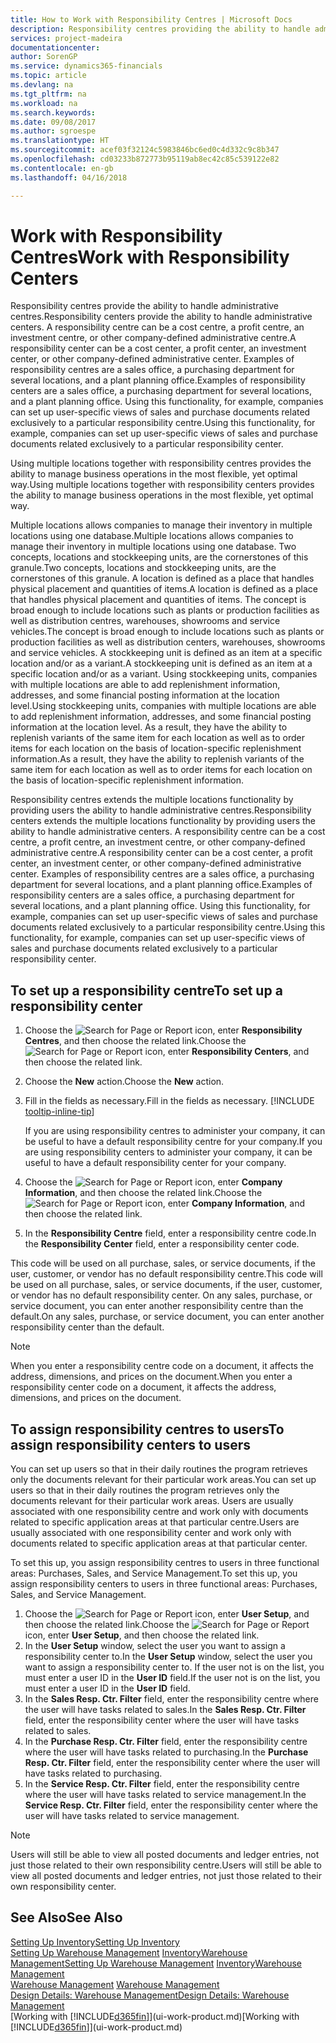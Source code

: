 ```yaml
---
title: How to Work with Responsibility Centres | Microsoft Docs
description: Responsibility centres providing the ability to handle administrative centres. A responsibility centre can be a cost centre, a profit centre, an investment centre, or other company-defined administrative centre.
services: project-madeira
documentationcenter: 
author: SorenGP
ms.service: dynamics365-financials
ms.topic: article
ms.devlang: na
ms.tgt_pltfrm: na
ms.workload: na
ms.search.keywords: 
ms.date: 09/08/2017
ms.author: sgroespe
ms.translationtype: HT
ms.sourcegitcommit: acef03f32124c5983846bc6ed0c4d332c9c8b347
ms.openlocfilehash: cd03233b872773b95119ab8ec42c85c539122e82
ms.contentlocale: en-gb
ms.lasthandoff: 04/16/2018

---
```

# <a name="work-with-responsibility-centers"></a><span data-ttu-id="04713-104">Work with Responsibility Centres</span><span class="sxs-lookup"><span data-stu-id="04713-104">Work with Responsibility Centers</span></span>
<span data-ttu-id="04713-105">Responsibility centres provide the ability to handle administrative centres.</span><span class="sxs-lookup"><span data-stu-id="04713-105">Responsibility centers provide the ability to handle administrative centers.</span></span> <span data-ttu-id="04713-106">A responsibility centre can be a cost centre, a profit centre, an investment centre, or other company-defined administrative centre.</span><span class="sxs-lookup"><span data-stu-id="04713-106">A responsibility center can be a cost center, a profit center, an investment center, or other company-defined administrative center.</span></span> <span data-ttu-id="04713-107">Examples of responsibility centres are a sales office, a purchasing department for several locations, and a plant planning office.</span><span class="sxs-lookup"><span data-stu-id="04713-107">Examples of responsibility centers are a sales office, a purchasing department for several locations, and a plant planning office.</span></span> <span data-ttu-id="04713-108">Using this functionality, for example, companies can set up user-specific views of sales and purchase documents related exclusively to a particular responsibility centre.</span><span class="sxs-lookup"><span data-stu-id="04713-108">Using this functionality, for example, companies can set up user-specific views of sales and purchase documents related exclusively to a particular responsibility center.</span></span>  

<span data-ttu-id="04713-109">Using multiple locations together with responsibility centres provides the ability to manage business operations in the most flexible, yet optimal way.</span><span class="sxs-lookup"><span data-stu-id="04713-109">Using multiple locations together with responsibility centers provides the ability to manage business operations in the most flexible, yet optimal way.</span></span>

<span data-ttu-id="04713-110">Multiple locations allows companies to manage their inventory in multiple locations using one database.</span><span class="sxs-lookup"><span data-stu-id="04713-110">Multiple locations allows companies to manage their inventory in multiple locations using one database.</span></span> <span data-ttu-id="04713-111">Two concepts, locations and stockkeeping units, are the cornerstones of this granule.</span><span class="sxs-lookup"><span data-stu-id="04713-111">Two concepts, locations and stockkeeping units, are the cornerstones of this granule.</span></span> <span data-ttu-id="04713-112">A location is defined as a place that handles physical placement and quantities of items.</span><span class="sxs-lookup"><span data-stu-id="04713-112">A location is defined as a place that handles physical placement and quantities of items.</span></span> <span data-ttu-id="04713-113">The concept is broad enough to include locations such as plants or production facilities as well as distribution centres, warehouses, showrooms and service vehicles.</span><span class="sxs-lookup"><span data-stu-id="04713-113">The concept is broad enough to include locations such as plants or production facilities as well as distribution centers, warehouses, showrooms and service vehicles.</span></span> <span data-ttu-id="04713-114">A stockkeeping unit is defined as an item at a specific location and/or as a variant.</span><span class="sxs-lookup"><span data-stu-id="04713-114">A stockkeeping unit is defined as an item at a specific location and/or as a variant.</span></span> <span data-ttu-id="04713-115">Using stockkeeping units, companies with multiple locations are able to add replenishment information, addresses, and some financial posting information at the location level.</span><span class="sxs-lookup"><span data-stu-id="04713-115">Using stockkeeping units, companies with multiple locations are able to add replenishment information, addresses, and some financial posting information at the location level.</span></span> <span data-ttu-id="04713-116">As a result, they have the ability to replenish variants of the same item for each location as well as to order items for each location on the basis of location-specific replenishment information.</span><span class="sxs-lookup"><span data-stu-id="04713-116">As a result, they have the ability to replenish variants of the same item for each location as well as to order items for each location on the basis of location-specific replenishment information.</span></span>  

<span data-ttu-id="04713-117">Responsibility centres extends the multiple locations functionality by providing users the ability to handle administrative centres.</span><span class="sxs-lookup"><span data-stu-id="04713-117">Responsibility centers extends the multiple locations functionality by providing users the ability to handle administrative centers.</span></span> <span data-ttu-id="04713-118">A responsibility centre can be a cost centre, a profit centre, an investment centre, or other company-defined administrative centre.</span><span class="sxs-lookup"><span data-stu-id="04713-118">A responsibility center can be a cost center, a profit center, an investment center, or other company-defined administrative center.</span></span> <span data-ttu-id="04713-119">Examples of responsibility centres are a sales office, a purchasing department for several locations, and a plant planning office.</span><span class="sxs-lookup"><span data-stu-id="04713-119">Examples of responsibility centers are a sales office, a purchasing department for several locations, and a plant planning office.</span></span> <span data-ttu-id="04713-120">Using this functionality, for example, companies can set up user-specific views of sales and purchase documents related exclusively to a particular responsibility centre.</span><span class="sxs-lookup"><span data-stu-id="04713-120">Using this functionality, for example, companies can set up user-specific views of sales and purchase documents related exclusively to a particular responsibility center.</span></span>

## <a name="to-set-up-a-responsibility-center"></a><span data-ttu-id="04713-121">To set up a responsibility centre</span><span class="sxs-lookup"><span data-stu-id="04713-121">To set up a responsibility center</span></span>  
1. <span data-ttu-id="04713-122">Choose the ![Search for Page or Report](media/ui-search/search_small.png "Search for Page or Report icon") icon, enter **Responsibility Centres**, and then choose the related link.</span><span class="sxs-lookup"><span data-stu-id="04713-122">Choose the ![Search for Page or Report](media/ui-search/search_small.png "Search for Page or Report icon") icon, enter **Responsibility Centers**, and then choose the related link.</span></span>  
2. <span data-ttu-id="04713-123">Choose the **New** action.</span><span class="sxs-lookup"><span data-stu-id="04713-123">Choose the **New** action.</span></span>  
3. <span data-ttu-id="04713-124">Fill in the fields as necessary.</span><span class="sxs-lookup"><span data-stu-id="04713-124">Fill in the fields as necessary.</span></span> [!INCLUDE [tooltip-inline-tip](includes/tooltip-inline-tip_md.md)]  

   <span data-ttu-id="04713-125">If you are using responsibility centres to administer your company, it can be useful to have a default responsibility centre for your company.</span><span class="sxs-lookup"><span data-stu-id="04713-125">If you are using responsibility centers to administer your company, it can be useful to have a default responsibility center for your company.</span></span>
4. <span data-ttu-id="04713-126">Choose the ![Search for Page or Report](media/ui-search/search_small.png "Search for Page or Report icon") icon, enter **Company Information**, and then choose the related link.</span><span class="sxs-lookup"><span data-stu-id="04713-126">Choose the ![Search for Page or Report](media/ui-search/search_small.png "Search for Page or Report icon") icon, enter **Company Information**, and then choose the related link.</span></span>
5. <span data-ttu-id="04713-127">In the **Responsibility Centre** field, enter a responsibility centre code.</span><span class="sxs-lookup"><span data-stu-id="04713-127">In the **Responsibility Center** field, enter a responsibility center code.</span></span>

<span data-ttu-id="04713-128">This code will be used on all purchase, sales, or service documents, if the user, customer, or vendor has no default responsibility centre.</span><span class="sxs-lookup"><span data-stu-id="04713-128">This code will be used on all purchase, sales, or service documents, if the user, customer, or vendor has no default responsibility center.</span></span> <span data-ttu-id="04713-129">On any sales, purchase, or service document, you can enter another responsibility centre than the default.</span><span class="sxs-lookup"><span data-stu-id="04713-129">On any sales, purchase, or service document, you can enter another responsibility center than the default.</span></span>

> [!NOTE]  
>  <span data-ttu-id="04713-130">When you enter a responsibility centre code on a document, it affects the address, dimensions, and prices on the document.</span><span class="sxs-lookup"><span data-stu-id="04713-130">When you enter a responsibility center code on a document, it affects the address, dimensions, and prices on the document.</span></span>  

## <a name="to-assign-responsibility-centers-to-users"></a><span data-ttu-id="04713-131">To assign responsibility centres to users</span><span class="sxs-lookup"><span data-stu-id="04713-131">To assign responsibility centers to users</span></span>  
<span data-ttu-id="04713-132">You can set up users so that in their daily routines the program retrieves only the documents relevant for their particular work areas.</span><span class="sxs-lookup"><span data-stu-id="04713-132">You can set up users so that in their daily routines the program retrieves only the documents relevant for their particular work areas.</span></span> <span data-ttu-id="04713-133">Users are usually associated with one responsibility centre and work only with documents related to specific application areas at that particular centre.</span><span class="sxs-lookup"><span data-stu-id="04713-133">Users are usually associated with one responsibility center and work only with documents related to specific application areas at that particular center.</span></span>  

<span data-ttu-id="04713-134">To set this up, you assign responsibility centres to users in three functional areas: Purchases, Sales, and Service Management.</span><span class="sxs-lookup"><span data-stu-id="04713-134">To set this up, you assign responsibility centers to users in three functional areas: Purchases, Sales, and Service Management.</span></span>  

1.  <span data-ttu-id="04713-135">Choose the ![Search for Page or Report](media/ui-search/search_small.png "Search for Page or Report icon") icon, enter **User Setup**, and then choose the related link.</span><span class="sxs-lookup"><span data-stu-id="04713-135">Choose the ![Search for Page or Report](media/ui-search/search_small.png "Search for Page or Report icon") icon, enter **User Setup**, and then choose the related link.</span></span>  
2.  <span data-ttu-id="04713-136">In the **User Setup** window, select the user you want to assign a responsibility center to.</span><span class="sxs-lookup"><span data-stu-id="04713-136">In the **User Setup** window, select the user you want to assign a responsibility center to.</span></span> <span data-ttu-id="04713-137">If the user not is on the list, you must enter a user ID in the **User ID** field.</span><span class="sxs-lookup"><span data-stu-id="04713-137">If the user not is on the list, you must enter a user ID in the **User ID** field.</span></span>  
3.  <span data-ttu-id="04713-138">In the **Sales Resp. Ctr. Filter** field, enter the responsibility centre where the user will have tasks related to sales.</span><span class="sxs-lookup"><span data-stu-id="04713-138">In the **Sales Resp. Ctr. Filter** field, enter the responsibility center where the user will have tasks related to sales.</span></span>  
4.  <span data-ttu-id="04713-139">In the **Purchase Resp. Ctr. Filter** field, enter the responsibility centre where the user will have tasks related to purchasing.</span><span class="sxs-lookup"><span data-stu-id="04713-139">In the **Purchase Resp. Ctr. Filter** field, enter the responsibility center where the user will have tasks related to purchasing.</span></span>  
5.  <span data-ttu-id="04713-140">In the **Service Resp. Ctr. Filter** field, enter the responsibility centre where the user will have tasks related to service management.</span><span class="sxs-lookup"><span data-stu-id="04713-140">In the **Service Resp. Ctr. Filter** field, enter the responsibility center where the user will have tasks related to service management.</span></span>  

> [!NOTE]  
>  <span data-ttu-id="04713-141">Users will still be able to view all posted documents and ledger entries, not just those related to their own responsibility centre.</span><span class="sxs-lookup"><span data-stu-id="04713-141">Users will still be able to view all posted documents and ledger entries, not just those related to their own responsibility center.</span></span>

## <a name="see-also"></a><span data-ttu-id="04713-142">See Also</span><span class="sxs-lookup"><span data-stu-id="04713-142">See Also</span></span>  
[<span data-ttu-id="04713-143">Setting Up Inventory</span><span class="sxs-lookup"><span data-stu-id="04713-143">Setting Up Inventory</span></span>](inventory-setup-inventory.md)  
<span data-ttu-id="04713-144">[Setting Up Warehouse Management](warehouse-setup-warehouse.md)
[Inventory](inventory-manage-inventory.md)[Warehouse Management](warehouse-manage-warehouse.md)</span><span class="sxs-lookup"><span data-stu-id="04713-144">[Setting Up Warehouse Management](warehouse-setup-warehouse.md)
[Inventory](inventory-manage-inventory.md)[Warehouse Management](warehouse-manage-warehouse.md)</span></span>  
<span data-ttu-id="04713-145">[Warehouse Management](warehouse-manage-warehouse.md)  </span><span class="sxs-lookup"><span data-stu-id="04713-145">[Warehouse Management](warehouse-manage-warehouse.md)  </span></span>  
[<span data-ttu-id="04713-146">Design Details: Warehouse Management</span><span class="sxs-lookup"><span data-stu-id="04713-146">Design Details: Warehouse Management</span></span>](design-details-warehouse-management.md)  
<span data-ttu-id="04713-147">[Working with [!INCLUDE[d365fin](includes/d365fin_md.md)]](ui-work-product.md)</span><span class="sxs-lookup"><span data-stu-id="04713-147">[Working with [!INCLUDE[d365fin](includes/d365fin_md.md)]](ui-work-product.md)</span></span>

